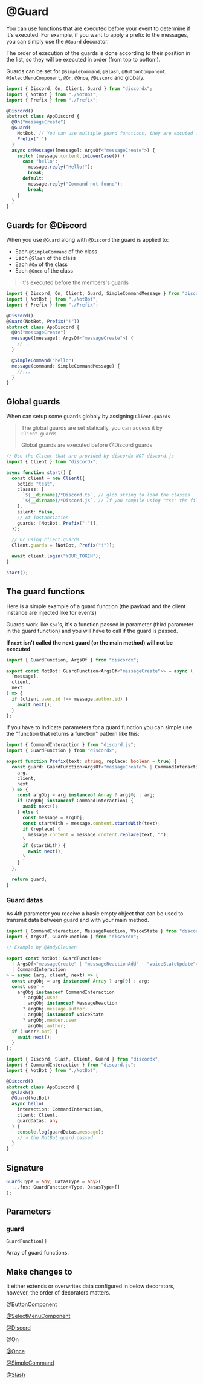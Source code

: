 # @Guard

You can use functions that are executed before your event to determine if it's executed. For example, if you want to apply a prefix to the messages, you can simply use the `@Guard` decorator.

The order of execution of the guards is done according to their position in the list, so they will be executed in order (from top to bottom).

Guards can be set for `@SimpleCommand`, `@Slash`, `@ButtonComponent`, `@SelectMenuComponent`, `@On`, `@Once`, `@Discord` and globaly.

```typescript
import { Discord, On, Client, Guard } from "discordx";
import { NotBot } from "./NotBot";
import { Prefix } from "./Prefix";

@Discord()
abstract class AppDiscord {
  @On("messageCreate")
  @Guard(
    NotBot, // You can use multiple guard functions, they are excuted in the same order!
    Prefix("!")
  )
  async onMessage([message]: ArgsOf<"messageCreate">) {
    switch (message.content.toLowerCase()) {
      case "hello":
        message.reply("Hello!");
        break;
      default:
        message.reply("Command not found");
        break;
    }
  }
}
```

## Guards for @Discord

When you use `@Guard` along with `@Discord` the guard is applied to:

- Each `@SimpleCommand` of the class
- Each `@Slash` of the class
- Each `@On` of the class
- Each `@Once` of the class

> It's executed before the members's guards

```typescript
import { Discord, On, Client, Guard, SimpleCommandMessage } from "discordx";
import { NotBot } from "./NotBot";
import { Prefix } from "./Prefix";

@Discord()
@Guard(NotBot, Prefix("!"))
abstract class AppDiscord {
  @On("messageCreate")
  message([message]: ArgsOf<"messageCreate">) {
    //...
  }

  @SimpleCommand("hello")
  message(command: SimpleCommandMessage) {
    //...
  }
}
```

## Global guards

When can setup some guards globaly by assigning `Client.guards`

> The global guards are set statically, you can access it by `Client.guards`
>
> Global guards are executed before @Discord guards

```typescript
// Use the Client that are provided by discordx NOT discord.js
import { Client } from "discordx";

async function start() {
  const client = new Client({
    botId: "test",
    classes: [
      `${__dirname}/*Discord.ts`, // glob string to load the classes
      `${__dirname}/*Discord.js`, // If you compile using "tsc" the file extension change to .js
    ],
    silent: false,
    // At instanciation
    guards: [NotBot, Prefix("!")],
  });

  // Or using client.guards
  Client.guards = [NotBot, Prefix("!")];

  await client.login("YOUR_TOKEN");
}

start();
```

## The guard functions

Here is a simple example of a guard function (the payload and the client instance are injected like for events)

Guards work like `Koa`'s, it's a function passed in parameter (third parameter in the guard function) and you will have to call if the guard is passed.

**If `next` isn't called the next guard (or the main method) will not be executed**

```typescript
import { GuardFunction, ArgsOf } from "discordx";

export const NotBot: GuardFunction<ArgsOf<"messageCreate">> = async (
  [message],
  client,
  next
) => {
  if (client.user.id !== message.author.id) {
    await next();
  }
};
```

If you have to indicate parameters for a guard function you can simple use the "function that returns a function" pattern like this:

```typescript
import { CommandInteraction } from "discord.js";
import { GuardFunction } from "discordx";

export function Prefix(text: string, replace: boolean = true) {
  const guard: GuardFunction<ArgsOf<"messageCreate"> | CommandInteraction> = async (
    arg,
    client,
    next
  ) => {
    const argObj = arg instanceof Array ? arg[0] : arg;
    if (argObj instanceof CommandInteraction) {
      await next();
    } else {
      const message = argObj;
      const startWith = message.content.startsWith(text);
      if (replace) {
        message.content = message.content.replace(text, "");
      }
      if (startWith) {
        await next();
      }
    }
  };

  return guard;
}
```

### Guard datas

As 4th parameter you receive a basic empty object that can be used to transmit data between guard and with your main method.

```typescript
import { CommandInteraction, MessageReaction, VoiceState } from "discord.js";
import { ArgsOf, GuardFunction } from "discordx";

// Example by @AndyClausen

export const NotBot: GuardFunction<
  | ArgsOf<"messageCreate" | "messageReactionAdd" | "voiceStateUpdate">
  | CommandInteraction
> = async (arg, client, next) => {
  const argObj = arg instanceof Array ? arg[0] : arg;
  const user =
    argObj instanceof CommandInteraction
      ? argObj.user
      : argObj instanceof MessageReaction
      ? argObj.message.author
      : argObj instanceof VoiceState
      ? argObj.member.user
      : argObj.author;
  if (!user?.bot) {
    await next();
  }
};
```

```typescript
import { Discord, Slash, Client, Guard } from "discordx";
import { CommandInteraction } from "discord.js";
import { NotBot } from "./NotBot";

@Discord()
abstract class AppDiscord {
  @Slash()
  @Guard(NotBot)
  async hello(
    interaction: CommandInteraction,
    client: Client,
    guardDatas: any
  ) {
    console.log(guardDatas.message);
    // > the NotBot guard passed
  }
}
```

## Signature

```ts
Guard<Type = any, DatasType = any>(
  ...fns: GuardFunction<Type, DatasType>[]
);
```

## Parameters

### guard

`GuardFunction[]`

Array of guard functions.

## Make changes to

It either extends or overwrites data configured in below decorators, however, the order of decorators matters.

[@ButtonComponent](/docs/decorators/gui/buttoncomponent)

[@SelectMenuComponent](/docs/decorators/gui/selectmenucomponent)

[@Discord](/docs/decorators/general/discord)

[@On](/docs/decorators/general/on)

[@Once](/docs/decorators/general/once)

[@SimpleCommand](/docs/decorators/commands/simplecommand)

[@Slash](/docs/decorators/commands/slash)
